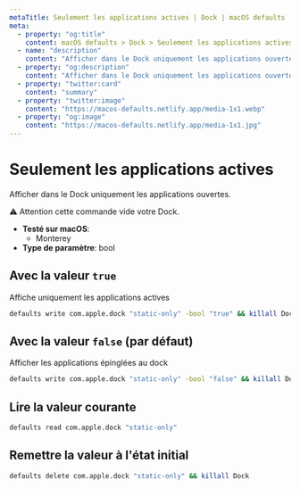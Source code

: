 ```yaml
---
metaTitle: Seulement les applications actives | Dock | macOS defaults
meta:
  - property: "og:title"
    content: macOS defaults > Dock > Seulement les applications actives
  - name: "description"
    content: "Afficher dans le Dock uniquement les applications ouvertes.\n\n⚠️ Attention cette commande vide votre Dock.\n"
  - property: "og:description"
    content: "Afficher dans le Dock uniquement les applications ouvertes.\n\n⚠️ Attention cette commande vide votre Dock.\n"
  - property: "twitter:card"
    content: "summary"
  - property: "twitter:image"
    content: "https://macos-defaults.netlify.app/media-1x1.webp"
  - property: "og:image"
    content: "https://macos-defaults.netlify.app/media-1x1.jpg"
---
```

# Seulement les applications actives

Afficher dans le Dock uniquement les applications ouvertes.

⚠️ Attention cette commande vide votre Dock.


<!-- break lists -->

- **Testé sur macOS**:
  * Monterey
- **Type de paramètre**: bool

## Avec la valeur `true`

Affiche uniquement les applications actives

```bash
defaults write com.apple.dock "static-only" -bool "true" && killall Dock
```

## Avec la valeur `false` (par défaut)

Afficher les applications épinglées au dock

```bash
defaults write com.apple.dock "static-only" -bool "false" && killall Dock
```

## Lire la valeur courante
```bash
defaults read com.apple.dock "static-only"
```

## Remettre la valeur à l'état initial
```bash
defaults delete com.apple.dock "static-only" && killall Dock
```
